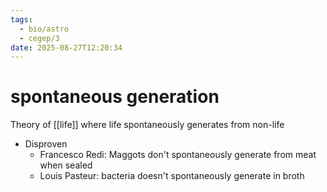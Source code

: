 ```yaml
---
tags:
  - bio/astro
  - cegep/3
date: 2025-08-27T12:20:34
---
```


# spontaneous generation

Theory of [[life]] where life spontaneously generates from non-life

- Disproven
	- Francesco Redi: Maggots don't spontaneously generate from meat when sealed
	- Louis Pasteur: bacteria doesn't spontaneously generate in broth